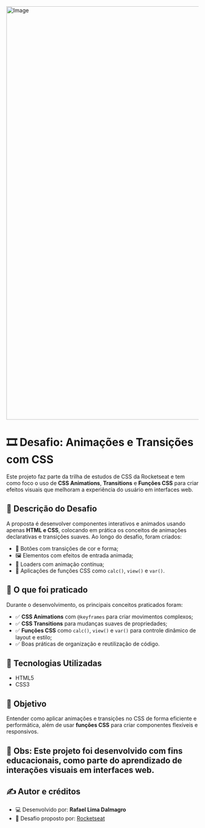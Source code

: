 <img width="1920" height="1080" alt="Image" src="https://github.com/user-attachments/assets/3d9819de-0ed2-400e-9b08-e12a33e1dc11" />

# 🎞️ Desafio: Animações e Transições com CSS

Este projeto faz parte da trilha de estudos de CSS da Rocketseat e tem como foco o uso de **CSS Animations**, **Transitions** e **Funções CSS** para criar efeitos visuais que melhoram a experiência do usuário em interfaces web.

## 🧾 Descrição do Desafio

A proposta é desenvolver componentes interativos e animados usando apenas **HTML e CSS**, colocando em prática os conceitos de animações declarativas e transições suaves. Ao longo do desafio, foram criados:

- 🔘 Botões com transições de cor e forma;
- 🖼️ Elementos com efeitos de entrada animada;
- 🔄 Loaders com animação contínua;
- 🧮 Aplicações de funções CSS como `calc()`, `view()` e `var()`.

## 🧠 O que foi praticado

Durante o desenvolvimento, os principais conceitos praticados foram:

- ✅ **CSS Animations** com `@keyframes` para criar movimentos complexos;
- ✅ **CSS Transitions** para mudanças suaves de propriedades;
- ✅ **Funções CSS** como `calc()`, `view()` e `var()` para controle dinâmico de layout e estilo;
- ✅ Boas práticas de organização e reutilização de código.

## 🔧 Tecnologias Utilizadas

- HTML5
- CSS3

## 🎯 Objetivo

Entender como aplicar animações e transições no CSS de forma eficiente e performática, além de usar **funções CSS** para criar componentes flexíveis e responsivos.

## 📌 Obs: Este projeto foi desenvolvido com fins educacionais, como parte do aprendizado de interações visuais em interfaces web.

## ✍️ Autor e créditos

- 💻 Desenvolvido por: **Rafael Lima Dalmagro**  
- 📘 Desafio proposto por: [Rocketseat](https://www.rocketseat.com.br/)
